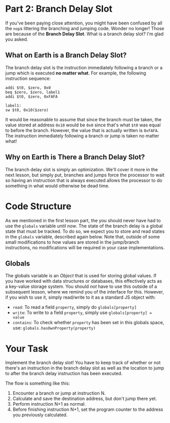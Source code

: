 # Part 2: Branch Delay Slot

If you've been paying close attention, you might have been confused by all the
`nop`s littering the branching and jumping code.  Wonder no longer!  Those are
because of the **Branch Delay Slot**.  What is a branch delay slot?  I'm glad
you asked.

## What on Earth is a Branch Delay Slot?

The branch delay slot is the instruction immediately following a branch or a
jump which is executed **no matter what**.  For example, the following
instruction sequence:

```
addi $t0, $zero, 0x0
beq $zero, $zero, label1
addi $t0, $zero, 0xFAFA

label1:
sw $t0, 0x10($zero)

```

It would be reasonable to assume that since the branch must be taken, the value
stored at address `0x10` would be `0x0` since that's what `$t0` was equal to
before the branch.  However, the value that is actually written is `0xFAFA`.
The instruction immediately following a branch or jump is taken no matter what!

## Why on Earth is There a Branch Delay Slot?

The branch delay slot is simply an optimization.  We'll cover it more in the
next lesson, but simply put, branches and jumps force the processor to wait so
having an instruction that is always executed allows the processor to do
something in what would otherwise be dead time.

# Code Structure
As we mentioned in the first lesson part, the you should never have had to use the 
`globals` variable *until now*. The state of the branch delay is a global state that
must be tracked. To do so, we expect you to store and read states in the `globals`
variable, described again below. Note that, outside of some small modifications to
how values are stored in the jump/branch instructions, no modifications will be
required in your case implementations.

## Globals
The globals variable is an *Object* that is used for storing global values. If you
have worked with data structures or databases, this effectively acts as a key-value
storage system. You should *not* have to use this outside of a subsequent lesson, 
where we remind you of the interface for this. However, if you wish to use it, simply
read/write to it as a standard JS object with:

- `read`: To read a field `property`, simply do `globals[property]`
- `write`: To write to a field `property`, simply use `globals[property] = value`
- `contains`: To check whether `property` has been set in this globals space,
use: `globals.hasOwnProperty(property)`

# Your Task
Implement the branch delay slot!  You have to keep track of whether or not
there's an instruction in the branch delay slot as well as the location to jump
to after the branch delay instruction has been executed.

The flow is something like this:
1. Encounter a branch or jump at instruction N.
2. Calculate and save the destination address, but don't jump there yet.
3. Perform instruction N+1 as normal.
4. Before finishing instruction N+1, set the program counter to the address you
   previously calculated.
